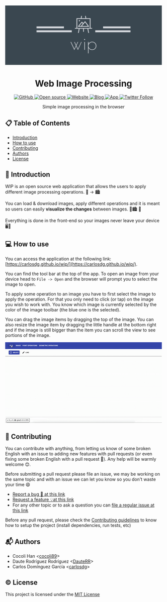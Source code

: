 <p align="center">
  <img src="doc/resources/images/wide_logo.png">
</p>

<h1 align="center">Web Image Processing</h1>
<p align="center">
    <a href="https://github.com/carlosdg/wip/blob/master/LICENSE">
        <img alt="GitHub" src="https://img.shields.io/github/license/carlosdg/wip.svg">
    </a>
    <a href="https://github.com/ellerbrock/open-source-badges/">
        <img src="https://badges.frapsoft.com/os/v1/open-source.svg?v=103g" alt="Open source">
    </a>
    <a href="https://wipblog463382623.wordpress.com/">
        <img alt="Website" src="https://img.shields.io/website/https/wipblog463382623.wordpress.com.svg?up_message=Landing%20page">
    </a>
    <a href="https://wipblog463382623.wordpress.com/blog/">
        <img alt="Blog" src="https://img.shields.io/website/https/wipblog463382623.wordpress.com/blog.svg?up_message=Blog">
    </a>
    <a href="https://carlosdg.github.io/wip/">
        <img alt="App" src="https://img.shields.io/website/https/carlosdg.github.io/wip.svg?up_message=App">
    </a>
    <a href="https://twitter.com/wip_open_source">
        <img alt="Twitter Follow" src="https://img.shields.io/twitter/follow/wip_open_source.svg?label=Follow&style=social">
    </a>
</p>
<p align="center"> Simple image processing in the browser </p>

## :clipboard: Table of Contents

- [Introduction](#introduction)
- [How to use](#how-to-use)
- [Contributing](#contributing)
- [Authors](#authors)
- [License](#license)

## :scroll: Introduction

WIP is an open source web application that allows the users to apply different image processing operations. 🌆 → 🏙

You can load & download images, apply different operations and it is meant so users can easily **visualize the changes** between images. 🌆🏙 🤔

Everything is done in the front-end so your images never leave your device 🖥🔐

## :computer: How to use

You can access the application at the following link: [https://carlosdg.github.io/wip/](https://carlosdg.github.io/wip/).

You can find the tool bar at the top of the app. To open an image from your device head to `File -> Open` and the browser will prompt you to select the image to open.

To apply some operation to an image you have to first select the image to apply the operation. For that you only need to click (or tap) on the image you wish to work with. You know which image is currently selected by the color of the image toolbar (the blue one is the selected).

You can drag the image items by dragging the top of the image. You can also resize the image item by dragging the little handle at the bottom right and if the image is still bigger than the item you can scroll the view to see portions of the image.

<p align="center">
  <img src="doc/resources/images/demo.gif" alt="Demo gif showing how to open a file, select and apply an operation to an image and how to drag and resize an image item">
</p>

## :construction_worker: Contributing

You can contribute with anything, from letting us know of some broken English with an issue to adding new features with pull requests (or even fixing some broken English with a pull request 🤯). Any help will be warmly welcome 😊.

Before submitting a pull request please file an issue, we may be working on the same topic and with an issue we can let you know so you don't waste your time 😄

- [Report a bug 🐞 at this link](https://github.com/cocoli89/WebImageProcessing/issues/new?assignees=&labels=bug&template=bug-report---.md&title=%5BBUG%5D+Issue+Title)
- [Request a feature 💡at this link](https://github.com/cocoli89/WebImageProcessing/issues/new?assignees=&labels=enhancement&template=feature-request---.md&title=%5BFeat%5D+Issue+Title)
- For any other topic or to ask a question you can [file a regular issue at this link](https://github.com/cocoli89/WebImageProcessing/issues/new)

Before any pull request, please check the [Contributing guidelines](./CONTRIBUTING.md) to know how to setup the project (install dependencies, run tests, etc)

## :mailbox_with_mail: Authors

- Cocoli Han &lt;[cocoli89](https://github.com/cocoli89)&gt;
- Daute Rodríguez Rodríguez &lt;[DauteRR](https://github.com/DauteRR)&gt;
- Carlos Domínguez García &lt;[carlosdg](https://github.com/carlosdg)&gt;

## :copyright: License

This project is licensed under the [MIT License](/LICENSE)
